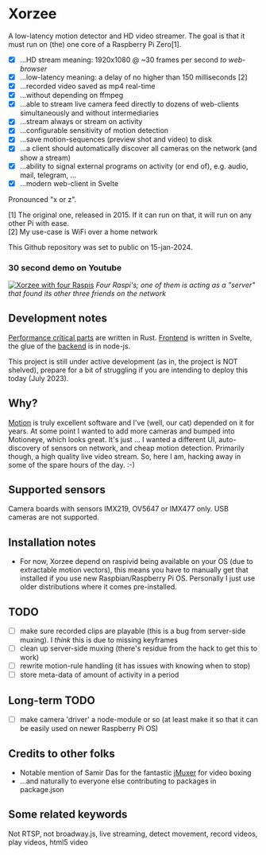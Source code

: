 # Xorzee
A low-latency motion detector and HD video streamer. The goal is that it must run on (the) one core of a Raspberry Pi Zero[1].

- [x] ...HD stream meaning: 1920x1080 @ ~30 frames per second _to web-browser_
- [x] ...low-latency meaning: a delay of no higher than 150 milliseconds [2]
- [x] ...recorded video saved as mp4 real-time
- [x] ...without depending on ffmpeg
- [x] ...able to stream live camera feed directly to dozens of web-clients simultaneously and without intermediaries
- [x] ...stream always or stream on activity
- [x] ...configurable sensitivity of motion detection
- [x] ...save motion-sequences (preview shot and video) to disk
- [x] ...a client should automatically discover all cameras on the network (and show a stream)
- [x] ...ability to signal external programs on activity (or end of), e.g. audio, mail, telegram, ...
- [x] ...modern web-client in Svelte

Pronounced "x or z".

[1] The original one, released in 2015. If it can run on that, it will run on any other Pi with ease.  
[2] My use-case is WiFi over a home network  

This Github repository was set to public on 15-jan-2024.

### 30 second demo on Youtube
[![Xorzee with four Raspis](https://img.youtube.com/vi/V8OVn5oBhsY/maxresdefault.jpg)](https://www.youtube.com/watch?v=V8OVn5oBhsY)
_Four Raspi's; one of them is acting as a "server" that found its other three friends on the network_

## Development notes
[Performance critical parts](https://github.com/romland/mvr-processor) are written in Rust. [Frontend](https://github.com/romland/xorzee/tree/main/client) is written in Svelte, the glue of the [backend](https://github.com/romland/xorzee/tree/main/server) is in node-js.

This project is still under active development (as in, the project is NOT shelved), prepare for a bit of
struggling if you are intending to deploy this today (July 2023).


## Why?
[Motion](https://motion-project.github.io/) is truly excellent software and I've (well, our cat) depended 
on it for years. At some point I wanted to add more cameras and bumped into Motioneye, which looks great. 
It's just ... I wanted a different UI, auto-discovery of sensors on network, and cheap motion detection. 
Primarily though, a high quality live video stream. So, here I am, hacking away in some of the spare hours 
of the day. :-)


## Supported sensors
Camera boards with sensors IMX219, OV5647 or IMX477 only. USB cameras are not supported.


## Installation notes
- For now, Xorzee depend on raspivid being available on your OS (due to extractable motion vectors),
this means you have to manually get that installed if you use new Raspbian/Raspberry Pi OS. Personally
I just use older distributions where it comes pre-installed.


## TODO
- [ ] make sure recorded clips are playable (this is a bug from server-side muxing). I _think_ this is due to missing keyframes 
- [ ] clean up server-side muxing (there's residue from the hack to get this to work)
- [ ] rewrite motion-rule handling (it has issues with knowing when to stop)
- [ ] store meta-data of amount of activity in a period

## Long-term TODO
- [ ] make camera 'driver' a node-module or so (at least make it so that it can be easily used on newer Raspberry Pi OS)


## Credits to other folks
- Notable mention of Samir Das for the fantastic [jMuxer](https://github.com/samirkumardas/jmuxer) for video boxing
- ...and naturally to everyone else contributing to packages in package.json


## Some related keywords
Not RTSP, not broadway.js, live streaming, detect movement, record videos, play videos, html5 video
